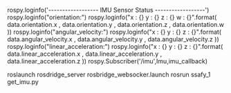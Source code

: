 rospy.loginfo('------------------ IMU Sensor Status ------------------')
    rospy.loginfo("orientation:")
    rospy.loginfo("x : {} y : {} z : {} w : {}".format( data.orientation.x , data.orientation.y , data.orientation.z , data.orientation.w ))
    rospy.loginfo("angular_velocity:")
    rospy.loginfo("x : {} y : {} z : {}".format( data.angular_velocity.x , data.angular_velocity.y , data.angular_velocity.z ))
    rospy.loginfo("linear_acceleration:")
    rospy.loginfo("x : {} y : {} z : {}".format( data.linear_acceleration.x , data.linear_acceleration.y , data.linear_acceleration.z ))
rospy.Subscriber('/imu',Imu,imu_callback)

roslaunch rosdridge_server rosbridge_websocker.launch
rosrun ssafy_1 get_imu.py
